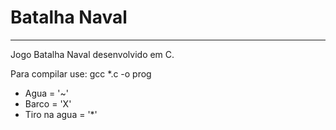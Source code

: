 # Batalha Naval
 ***
Jogo Batalha Naval desenvolvido em C.

Para compilar use: gcc *.c -o prog

* Agua = '~'
* Barco = 'X'
* Tiro na agua = '*'

